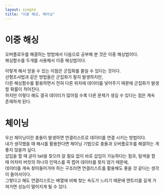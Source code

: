 ```yaml
---
layout: single
title: "이중 해싱, 체이닝"
---
```


# 이중 해싱

오버플로우를 해결하는 방법에서 다음으로 공부해 본 것은 이중 해싱법이다.  
해싱함수를 두개를 사용해서 이중 해싱법이다.  

이렇게 해서 얻을 수 있는 이점은 군집화를 줄일 수 있다는 것이다.  
선형조사법과 같은 방법들은 군집화가 필히 발생하지만,  
다른 해싱함수를 활용하면서 전혀 다른 위치에 데이터를 넣어주기 때문에 군집화가 발생할 확률이 적어진다.  
하지만 이렇다 해도 결국 데이터가 많아질 수록 다른 문제가 생길 수 있다는 점은 계속 존재하게 된다.  

# 체이닝

우선 체이닝이란 충돌이 발생하면 연결리스트로 데이터를 연결 시키는 방법이다.  
내가 생각했을 때 해시를 활용한다면 체이닝 기법으로 충돌과 오버플로우를 해결하는 게 좋지 않을까 싶다.   
삽입을 할 때 굳이 tail을 찾으러 갈 필요 없이 바로 삽입이 가능하다는 점과, 탐색을 할 때 어차피 버킷의 하나의 인덱스를 콕 찝어 데이터를 찾지 않기 때문에,  
데이터를 계속 찾아들어가야 하는 구조라면 연결리스트를 활용해도 좋을 것 같다는 생각이 들어서이다.  
그렇다고 해도 연결리스트는 배열에 비해 찾는 속도가 느리기 때문에 엔트리를 길게 가져가면 성능이 떨어지게 될 수 있다.  





